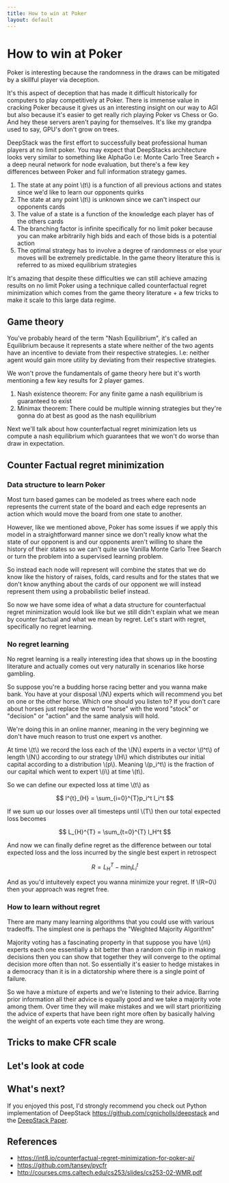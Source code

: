 ```yaml
---
title: How to win at Poker
layout: default
---
```

 
# How to win at Poker
 
Poker is interesting because the randomness in the draws can be mitigated by a skillful player via deception.
 
It's this aspect of deception that has made it difficult historically for computers to play competitively at Poker. There is immense value in cracking Poker because it gives us an interesting insight on our way to AGI but also because it's easier to get really rich playing Poker vs Chess or Go. And hey these servers aren't paying for themselves. It's like my grandpa used to say, GPU's don't grow on trees.
 
DeepStack was the first effort to successfully beat professional human players at no limit poker. You may expect that DeepStacks architecture looks very similar to something like AlphaGo i.e: Monte Carlo Tree Search + a deep neural network for node evaluation, but there's a few key differences between Poker and full information strategy games.
 
1. The state at any point \\(t\\) is a function of all previous actions and states since we'd like to learn our opponents quirks
2. The state at any point \\(t\\) is unknown since we can't inspect our opponents cards
3. The value of a state is a function of the knowledge each player has of the others cards
4. The branching factor is infinite specifically for no limit poker because you can make arbitrarily high bids and each of those bids is a potential action
5. The optimal strategy has to involve a degree of randomness or else your moves will be extremely predictable. In the game theory literature this is referred to as mixed equilibrium strategies
 
It's amazing that despite these difficulties we can still achieve amazing results on no limit Poker using a technique called counterfactual regret minimization which comes from the game theory literature + a few tricks to make it scale to this large data regime.
 
## Game theory
 
You've probably heard of the term "Nash Equilibrium", it's called an Equilibrium because it represents a state where neither of the two agents have an incentive to deviate from their respective strategies. I.e: neither agent would gain more utility by deviating from their respective strategies.
 
We won't prove the fundamentals of game theory here but it's worth mentioning a few key results for 2 player games.
 
1. Nash existence theorem: For any finite game a nash equilibrium is guaranteed to exist
2. Minimax theorem: There could be multiple winning strategies but they're gonna do at best as good as the nash equilibrium
 
Next we'll talk about how counterfactual regret minimization lets us compute a nash equilibrium which guarantees that we won't do worse than draw in expectation.
 
 
## Counter Factual regret minimization

### Data structure to learn Poker

Most turn based games can be modeled as trees where each node represents the current state of the board and each edge represents an action which would move the board from one state to another.
 
However, like we mentioned above, Poker has some issues if we apply this model in a straightforward manner since we don't really know what the state of our opponent is and our opponents aren't willing to share the history of their states so we can't quite use Vanilla Monte Carlo Tree Search or turn the problem into a supervised learning problem.
 
So instead each node will represent will combine the states that we do know like the history of raises, folds, card results and for the states that we don't know anything about the cards of our opponent we will instead represent them using a probabilistic belief instead.
 
So now we have some idea of what a data structure for counterfactual regret minimization would look like but we still didn't explain what we mean by counter factual and what we mean by regret. Let's start with regret, specifically no regret learning.

### No regret learning
 
No regret learning is a really interesting idea that shows up in the boosting literature and actually comes out very naturally in scenarios like horse gambling.

So suppose you're a budding horse racing better and you wanna make bank. You have at your disposal \\(N\\) experts which will recommend you bet on one or the other horse. Which one should you listen to? If you don't care about horses just replace the word "horse" with the word "stock" or "decision" or "action" and the same analysis will hold.

We're doing this in an online manner, meaning in the very beginning we don't have much reason to trust one expert vs another.

At time \\(t\\) we record the loss each of the \\(N\\) experts in a vector \\(l^t\\) of length \\(N\\) according to our strategy \\(H\\) which distributes our initial capital according to a distribution \\(p\\). Meaning \\(p_i^t\\) is the fraction of our capital which went to expert \\(i\\) at time \\(t\\).

So we can define our expected loss at time \\(t\\) as

$$ l^{t}_{H} = \sum_{i=0}^{T}p_i^t l_i^t $$

If we sum up our losses over all timesteps until \\(T\\) then our total expected loss becomes 

$$ L_{H}^{T} = \sum_{t=0}^{T} l_H^t  $$

And now we can finally define regret as the difference between our total expected loss and the loss incurred by the single best expert in retrospect

$$ R = L_H^T - \min_i L_i^t $$

And as you'd intuitevely expect you wanna minimize your regret. If \\(R=0\\) then your approach was regret free.

### How to learn without regret
 There are many many learning algorithms that you could use with various tradeoffs. The simplest one is perhaps the "Weighted Majority Algorithm"


 Majority voting has a fascinating property in that suppose you have \\(n\\) experts each one essentially a bit better than a random coin flip in making decisions then you can show that together they will converge to the optimal decision more often than not. So essentially it's easier to hedge mistakes in a democracy than it is in a dictatorship where there is a single point of failure.

So we have a mixture of experts and we're listening to their advice. Barring prior information all their advice is equally good and we take a majority vote among them. Over time they will make mistakes and we will start prioritizing the advice of experts that have been right more often by basically halving the weight of an experts vote each time they are wrong.
 
 
## Tricks to make CFR scale
 
## Let's look at code
 
 
## What's next?
 
If you enjoyed this post, I'd strongly recommend you check out Python implementation of DeepStack https://github.com/cgnicholls/deepstack and the [DeepStack Paper](https://static1.squarespace.com/static/58a75073e6f2e1c1d5b36630/t/58b7a3dce3df28761dd25e54/1488430045412/DeepStack.pdf).
 
 
## References
* https://int8.io/counterfactual-regret-minimization-for-poker-ai/
* https://github.com/tansey/pycfr
* http://courses.cms.caltech.edu/cs253/slides/cs253-02-WMR.pdf

